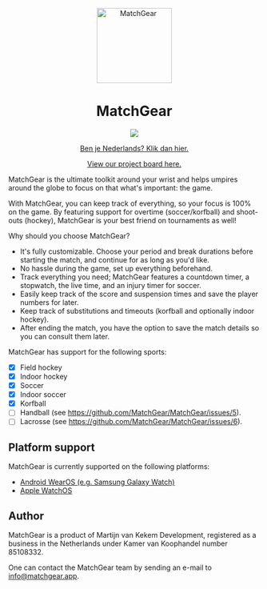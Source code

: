 <p align="center">
  <a href="https://www.matchgear.app/">
    <img alt="MatchGear" src="https://www.matchgear.app/assets/icon/android-icon-192x192.png?v=1.1.0" width="150"/>
  </a>
</p>
<h1 align="center">MatchGear</h1>

<p align="center">
  <a href="https://www.matchgear.app/discord" title="Discord">
    <img src="https://img.shields.io/discord/930723136071159839">
  </a>
</p>

<p align="center">
  <a href="README-NL.md">Ben je Nederlands? Klik dan hier.</a>
</p>

<p align="center">
  <a target="_blank" href="https://github.com/orgs/Martijn-van-Kekem-Development/projects/3">View our project board here.</a><br>
</p>


MatchGear is the ultimate toolkit around your wrist and helps umpires around the globe to focus on that what's important: the game.

With MatchGear, you can keep track of everything, so your focus is 100% on the game. By featuring support for overtime (soccer/korfball) and shoot-outs (hockey), MatchGear is your best friend on tournaments as well!

Why should you choose MatchGear?
* It's fully customizable. Choose your period and break durations before starting the match, and continue for as long as you'd like.
* No hassle during the game, set up everything beforehand.
* Track everything you need; MatchGear features a countdown timer, a stopwatch, the live time, and an injury timer for soccer.
* Easily keep track of the score and suspension times and save the player numbers for later.
* Keep track of substitutions and timeouts (korfball and optionally indoor hockey).
* After ending the match, you have the option to save the match details so you can consult them later.

MatchGear has support for the following sports:
  - [x] Field hockey
  - [x] Indoor hockey
  - [x] Soccer
  - [x] Indoor soccer
  - [x] Korfball
  - [ ] Handball (see https://github.com/MatchGear/MatchGear/issues/5).
  - [ ] Lacrosse (see https://github.com/MatchGear/MatchGear/issues/6).

## Platform support
MatchGear is currently supported on the following platforms:
* [Android WearOS (e.g. Samsung Galaxy Watch)](https://www.matchgear.app/android)
* [Apple WatchOS](https://www.matchgear.app/apple)

## Author
MatchGear is a product of Martijn van Kekem Development, registered as a business in the Netherlands under Kamer van Koophandel number 85108332.

One can contact the MatchGear team by sending an e-mail to info@matchgear.app.
